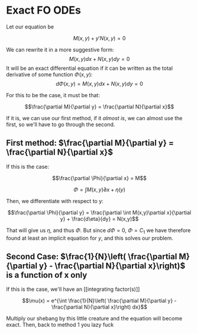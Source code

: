 # Exact FO ODEs
Let our equation be 

$$M(x,y)+y'N(x,y) = 0$$

We can rewrite it in a more suggestive form:
$$M(x,y)dx + N(x,y)dy = 0$$
It will be an exact differential equation if it can be written as the total derivative of some function $\Phi(x,y)$:
$$d\Phi(x,y) = M(x,y)dx + N(x,y)dy = 0$$

For this to be the case, it must be that:

$$\frac{\partial M}{\partial y} = \frac{\partial N}{\partial x}$$

If it is, we can use our first method, if it *almost is*, we can almost use the first, so we'll have to go through the second.

## First method: $\frac{\partial M}{\partial y} = \frac{\partial N}{\partial x}$

If this is the case:

$$\frac{\partial \Phi}{\partial x} = M$$

$$\Phi = \int M(x,y)\partial x +\eta (y) $$

Then, we differentiate with respect to y:

$$\frac{\partial \Phi}{\partial y} = \frac{\partial \int M(x,y)\partial x}{\partial y} + \frac{d\eta}{dy} = N(x,y)$$

That will give us $\eta$, and thus $\Phi$. But since $d \Phi =0$, $\Phi =C_1$ we have therefore found at least an implicit equation for $y$, and this solves our problem.

## Second Case: $\frac{1}{N}\left( \frac{\partial M}{\partial y} - \frac{\partial N}{\partial x}\right)$ is a function of x only

If this is the case, we'll have an [[integrating factor(s)]]

$$\mu(x) = e^{\int \frac{1}{N}\left( \frac{\partial M}{\partial y} - \frac{\partial N}{\partial x}\right) dx}$$

Multiply our shebang by this little creature and the equation will become exact. Then, back to method 1 you lazy fuck